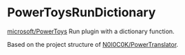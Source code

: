 # PowerToysRunDictionary

[microsoft/PowerToys](https://github.com/microsoft/PowerToys) Run plugin with a dictionary function.

Based on the project structure of [N0I0C0K/PowerTranslator](https://github.com/N0I0C0K/PowerTranslator).
